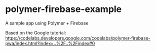 # polymer-firebase-example
A sample app using Polymer + Firebase

Based on the Google tutorial: https://codelabs.developers.google.com/codelabs/polymer-firebase-pwa/index.html?index=..%2F..%2Findex#0

